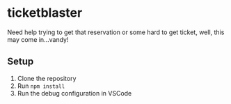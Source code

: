 # ticketblaster
Need help trying to get that reservation or some hard to get ticket, well, this may come in...vandy! 

## Setup 
1. Clone the repository
2. Run `npm install`
3. Run the debug configuration in VSCode
